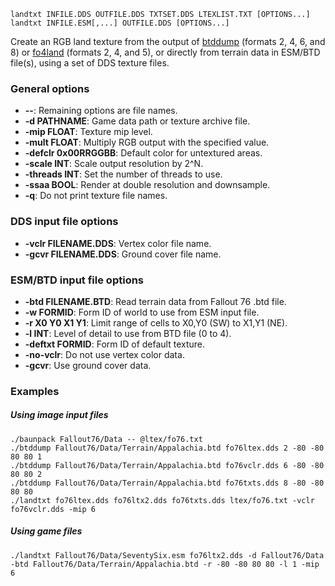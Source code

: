     landtxt INFILE.DDS OUTFILE.DDS TXTSET.DDS LTEXLIST.TXT [OPTIONS...]
    landtxt INFILE.ESM[,...] OUTFILE.DDS [OPTIONS...]

Create an RGB land texture from the output of [btddump](btddump.md) (formats 2, 4, 6, and 8) or [fo4land](fo4land.md) (formats 2, 4, and 5), or directly from terrain data in ESM/BTD file(s), using a set of DDS texture files.

### General options

* **--**: Remaining options are file names.
* **-d PATHNAME**: Game data path or texture archive file.
* **-mip FLOAT**: Texture mip level.
* **-mult FLOAT**: Multiply RGB output with the specified value.
* **-defclr 0x00RRGGBB**: Default color for untextured areas.
* **-scale INT**: Scale output resolution by 2^N.
* **-threads INT**: Set the number of threads to use.
* **-ssaa BOOL**: Render at double resolution and downsample.
* **-q**: Do not print texture file names.

### DDS input file options

* **-vclr FILENAME.DDS**: Vertex color file name.
* **-gcvr FILENAME.DDS**: Ground cover file name.

### ESM/BTD input file options

* **-btd FILENAME.BTD**: Read terrain data from Fallout 76 .btd file.
* **-w FORMID**: Form ID of world to use from ESM input file.
* **-r X0 Y0 X1 Y1**: Limit range of cells to X0,Y0 (SW) to X1,Y1 (NE).
* **-l INT**: Level of detail to use from BTD file (0 to 4).
* **-deftxt FORMID**: Form ID of default texture.
* **-no-vclr**: Do not use vertex color data.
* **-gcvr**: Use ground cover data.

### Examples

##### Using image input files

    ./baunpack Fallout76/Data -- @ltex/fo76.txt
    ./btddump Fallout76/Data/Terrain/Appalachia.btd fo76ltex.dds 2 -80 -80 80 80 1
    ./btddump Fallout76/Data/Terrain/Appalachia.btd fo76vclr.dds 6 -80 -80 80 80 2
    ./btddump Fallout76/Data/Terrain/Appalachia.btd fo76txts.dds 8 -80 -80 80 80
    ./landtxt fo76ltex.dds fo76ltx2.dds fo76txts.dds ltex/fo76.txt -vclr fo76vclr.dds -mip 6

##### Using game files

    ./landtxt Fallout76/Data/SeventySix.esm fo76ltx2.dds -d Fallout76/Data -btd Fallout76/Data/Terrain/Appalachia.btd -r -80 -80 80 80 -l 1 -mip 6

